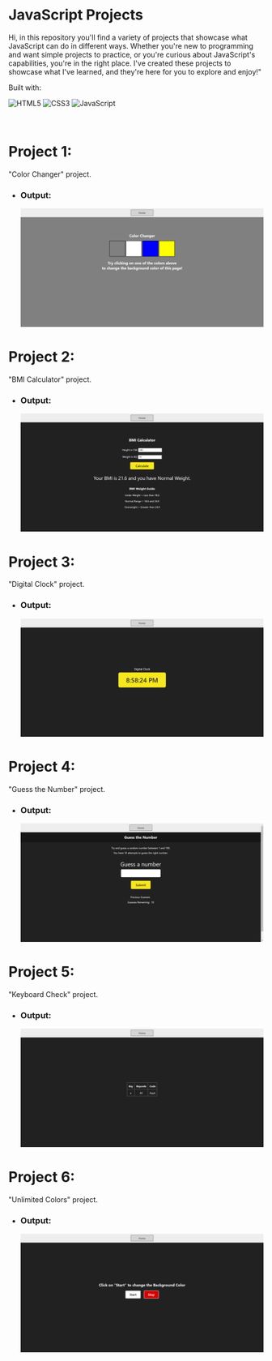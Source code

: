 # JavaScript Projects
Hi, in this repository you'll find a variety of projects that showcase what JavaScript can do in different ways. Whether you're new to programming and want simple projects to practice, or you're curious about JavaScript's capabilities, you're in the right place. I've created these projects to showcase what I've learned, and they're here for you to explore and enjoy!"

Built with:

![HTML5](https://img.shields.io/badge/html5-%23E34F26.svg?style=for-the-badge&logo=html5&logoColor=white) ![CSS3](https://img.shields.io/badge/css3-%231572B6.svg?style=for-the-badge&logo=css3&logoColor=white) ![JavaScript](https://img.shields.io/badge/javascript-%23323330.svg?style=for-the-badge&logo=javascript&logoColor=%23F7DF1E)

<br>

# Project 1:
"Color Changer" project.
- ### Output:
  ![Output](./1-color-changer/images/output_1.jpg)

# Project 2:
"BMI Calculator" project.
- ### Output:
  ![Output](./2-bmi-calculator/images/output_2.jpg)

# Project 3:
"Digital Clock" project.
- ### Output:
  ![Output](./3-digital-clock/images/output_3.jpg)

# Project 4:
"Guess the Number" project.
- ### Output:
  ![Output](./4-guess-the-number/images/output_4.jpg)

# Project 5:
"Keyboard Check" project.
- ### Output:
  ![Output](./5-keyboard-check/images/output_5.jpg)

# Project 6:
"Unlimited Colors" project.
- ### Output:
  ![Output](./6-unlimited-colors/images/output_6.jpg)